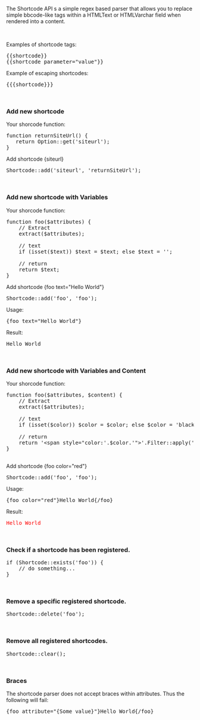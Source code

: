 <p>The Shortcode API s a simple regex based parser that allows you to replace simple bbcode-like tags within a HTMLText or HTMLVarchar field when rendered into a content.</p><br>

<p>Examples of shortcode tags:</p>

<pre class="prettyprint">
{{shortcode}}
{{shortcode parameter="value"}}
</pre>

<p>Example of escaping shortcodes:</p>

<pre class="prettyprint">
{{{shortcode}}}
</pre>

<br>

<h3>Add new shortcode</h3>

<p>Your shorcode function:</p>

<pre class="prettyprint">
function returnSiteUrl() {
   return Option::get('siteurl');
}
</pre>

<p>Add shortcode {siteurl}</p>

<pre class="prettyprint">
Shortcode::add('siteurl', 'returnSiteUrl');
</pre>

<br>

<h3>Add new shortcode with Variables</h3>

<p>Your shorcode function:</p>

<pre class="prettyprint">
function foo($attributes) {
    // Extract
    extract($attributes);

    // text
    if (isset($text)) $text = $text; else $text = '';

    // return
    return $text;
}
</pre>



<p>Add shortcode {foo text="Hello World"}</p>

<pre class="prettyprint">
Shortcode::add('foo', 'foo');
</pre>

<p>Usage:</p>

<pre class="prettyprint">
{foo text="Hello World"}
</pre>

<p>Result:</p>

<pre>
Hello World
</pre>


<br>

<h3>Add new shortcode with Variables and Content</h3>

<p>Your shorcode function:</p>

<pre class="prettyprint">
function foo($attributes, $content) {
    // Extract
    extract($attributes);

    // text
    if (isset($color)) $color = $color; else $color = 'black';

    // return
    return '&lt;span style="color:'.$color.'"&gt;'.Filter::apply('content', $content).'&lt;/span&gt;';
}

</pre>

<p>Add shortcode {foo color="red"}</p>

<pre class="prettyprint">
Shortcode::add('foo', 'foo');
</pre>

<p>Usage:</p>

<pre class="prettyprint">
{foo color="red"}Hello World{/foo}
</pre>


<p>Result:</p>

<pre>
<span style="color:red">Hello World</span>
</pre>

<br>

<h3>Check if a shortcode has been registered.</h3>

<pre class="prettyprint">
if (Shortcode::exists('foo')) {
    // do something...
}
</pre>

<br>

<h3>Remove a specific registered shortcode.</h3>

<pre class="prettyprint">
Shortcode::delete('foo');
</pre>

<br>

<h3>Remove all registered shortcodes.</h3>

<pre class="prettyprint">
Shortcode::clear();
</pre>

<br>

<h3>Braces</h3>

<p>The shortcode parser does not accept braces within attributes. Thus the following will fail:</p>

<pre class="prettyprint">
{foo attribute="{Some value}"}Hello World{/foo}
</pre>
